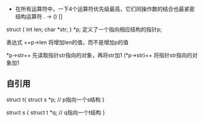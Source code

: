 
* 在所有运算符中，一下4个运算符优先级最高，它们同操作数的结合也最紧密
    结构运算符 . ->
    () []

struct {
    int len;
    char *str;
} *p;
定义了一个指向相应结构的指针p;

表达式
++p->len
将增加len的值，而不是增加p的值

*p->str++  先读取指针str指向的对象，再将str加1
(*p->str)++ 将指针str指向的对象加1


## 自引用
struct t{
    struct s *p;  // p指向一个s结构
}

struct s {
    struct t *q;  // q指向一个t结构
}
